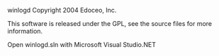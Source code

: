 winlogd Copyright 2004 Edoceo, Inc.

This software is released under the GPL, see the source files for more information.


Open winlogd.sln with Microsoft Visual Studio.NET